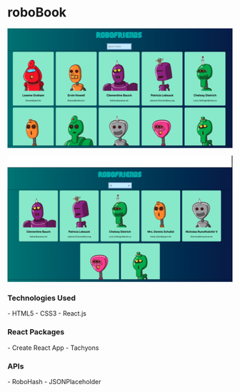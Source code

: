 <h1>roboBook</h1>

![alt text](https://raw.githubusercontent.com/ellameta/roboBook/master/preview.png)

![alt text](https://raw.githubusercontent.com/ellameta/roboBook/master/preview-search-bar.png)


<h3>Technologies Used</h3>
- HTML5
- CSS3
- React.js

<h3>React Packages</h3>
- Create React App
- Tachyons

<h3>APIs</h3>
- RoboHash
- JSONPlaceholder
